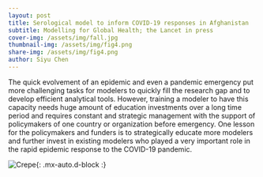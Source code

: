 ```yaml
---
layout: post
title: Serological model to inform COVID-19 responses in Afghanistan
subtitle: Modelling for Global Health; the Lancet in press
cover-img: /assets/img/fall.jpg
thumbnail-img: /assets/img/fig4.png
share-img: /assets/img/fig4.png
author: Siyu Chen
---
```

The quick evolvement of an epidemic and even a pandemic emergency put more challenging tasks for modelers to quickly fill the research gap and to develop efficient analytical tools. However, training a modeler to have this capacity needs huge amount of education investments over a long time period and requires constant and strategic management with the support of policymakers of one country or organization before emergency. One lesson for the policymakers and funders is to strategically educate more modelers and further invest in existing modelers who played a very important role in the rapid epidemic response to the COVID-19 pandemic.

![Crepe](https://SiyuChenOxf.github.io/assets/img/fig9.png){: .mx-auto.d-block :}
